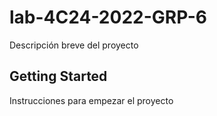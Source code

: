 # lab-4C24-2022-GRP-6

Descripción breve del proyecto

## Getting Started

Instrucciones para empezar el proyecto
